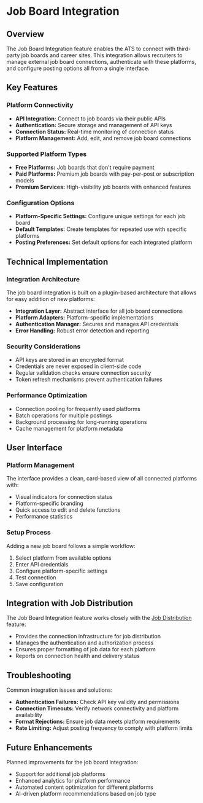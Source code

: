 # Job Board Integration

## Overview

The Job Board Integration feature enables the ATS to connect with third-party job boards and career sites. This integration allows recruiters to manage external job board connections, authenticate with these platforms, and configure posting options all from a single interface.

## Key Features

### Platform Connectivity

- **API Integration:** Connect to job boards via their public APIs
- **Authentication:** Secure storage and management of API keys
- **Connection Status:** Real-time monitoring of connection status
- **Platform Management:** Add, edit, and remove job board connections

### Supported Platform Types

- **Free Platforms:** Job boards that don't require payment
- **Paid Platforms:** Premium job boards with pay-per-post or subscription models
- **Premium Services:** High-visibility job boards with enhanced features

### Configuration Options

- **Platform-Specific Settings:** Configure unique settings for each job board
- **Default Templates:** Create templates for repeated use with specific platforms
- **Posting Preferences:** Set default options for each integrated platform

## Technical Implementation

### Integration Architecture

The job board integration is built on a plugin-based architecture that allows for easy addition of new platforms:

- **Integration Layer:** Abstract interface for all job board connections
- **Platform Adapters:** Platform-specific implementations
- **Authentication Manager:** Secures and manages API credentials
- **Error Handling:** Robust error detection and reporting

### Security Considerations

- API keys are stored in an encrypted format
- Credentials are never exposed in client-side code
- Regular validation checks ensure connection security
- Token refresh mechanisms prevent authentication failures

### Performance Optimization

- Connection pooling for frequently used platforms
- Batch operations for multiple postings
- Background processing for long-running operations
- Cache management for platform metadata

## User Interface

### Platform Management

The interface provides a clean, card-based view of all connected platforms with:

- Visual indicators for connection status
- Platform-specific branding
- Quick access to edit and delete functions
- Performance statistics

### Setup Process

Adding a new job board follows a simple workflow:

1. Select platform from available options
2. Enter API credentials
3. Configure platform-specific settings
4. Test connection
5. Save configuration

## Integration with Job Distribution

The Job Board Integration feature works closely with the [Job Distribution](./job-distribution.md) feature:

- Provides the connection infrastructure for job distribution
- Manages the authentication and authorization process
- Ensures proper formatting of job data for each platform
- Reports on connection health and delivery status

## Troubleshooting

Common integration issues and solutions:

- **Authentication Failures:** Check API key validity and permissions
- **Connection Timeouts:** Verify network connectivity and platform availability
- **Format Rejections:** Ensure job data meets platform requirements
- **Rate Limiting:** Adjust posting frequency to comply with platform limits

## Future Enhancements

Planned improvements for the job board integration:

- Support for additional job platforms
- Enhanced analytics for platform performance
- Automated content optimization for different platforms
- AI-driven platform recommendations based on job type 